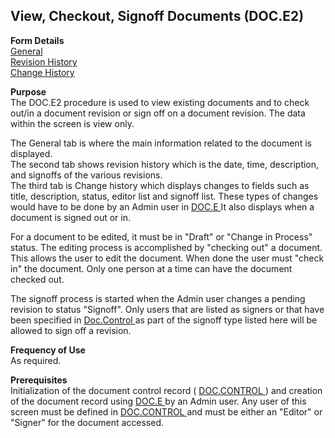 ##  View, Checkout, Signoff Documents (DOC.E2)

<PageHeader />

**Form Details**  
[ General ](DOC-E2-1/README.md)   
[ Revision History ](DOC-E2-2/README.md)   
[ Change History ](DOC-E2-3/README.md)   

**Purpose**  
The DOC.E2 procedure is used to view existing documents and to check out/in a
document revision or sign off on a document revision. The data within the
screen is view only.  
  
The General tab is where the main information related to the document is
displayed.  
The second tab shows revision history which is the date, time, description,
and signoffs of the various revisions.  
The third tab is Change history which displays changes to fields such as title, description, status, editor list and signoff list. These types of changes would have to be done by an Admin user in [ DOC.E ](../DOC-E/README.md) It also displays when a document is signed out or in.
  
For a document to be edited, it must be in "Draft" or "Change in Process"
status. The editing process is accomplished by "checking out" a document. This
allows the user to edit the document. When done the user must "check in" the
document. Only one person at a time can have the document checked out.  
  
The signoff process is started when the Admin user changes a pending revision to status "Signoff". Only users that are listed as signers or that have been specified in [ Doc.Control ](../README.md) as part of the signoff type listed here will be allowed to sign off a revision.

**Frequency of Use**  
As required.

**Prerequisites**  
Initialization of the document control record ( [ DOC.CONTROL ](../README.md) ) and creation of the document record using [ DOC.E ](../DOC-E/README.md) by an Admin user. Any user of this screen must be defined in [ DOC.CONTROL ](../README.md) and must be either an "Editor" or "Signer" for the document accessed.

<badge text= "Version 8.10.57" vertical="middle" />

<PageFooter />